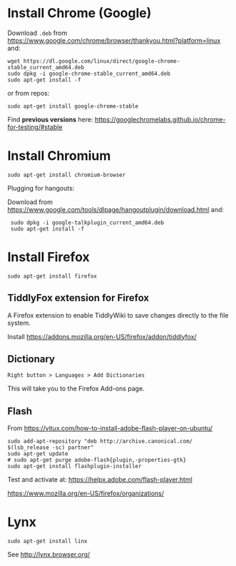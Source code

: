 Install Chrome (Google)
================================================================================

Download `.deb` from 
https://www.google.com/chrome/browser/thankyou.html?platform=linux
and:

    wget https://dl.google.com/linux/direct/google-chrome-stable_current_amd64.deb
    sudo dpkg -i google-chrome-stable_current_amd64.deb
    sudo apt-get install -f

or from repos: 

    sudo apt-get install google-chrome-stable

Find __previous versions__ here:
https://googlechromelabs.github.io/chrome-for-testing/#stable


Install Chromium
================================================================================

    sudo apt-get install chromium-browser
    
Plugging for hangouts:

Download from <https://www.google.com/tools/dlpage/hangoutplugin/download.html> and:
    
     sudo dpkg -i google-talkplugin_current_amd64.deb
     sudo apt-get install -f



Install Firefox
================================================================================

    sudo apt-get install firefox



TiddlyFox extension for Firefox
-------------------------------

A Firefox extension to enable TiddlyWiki to save changes directly to the file system.

Install <https://addons.mozilla.org/en-US/firefox/addon/tiddlyfox/>

Dictionary
----------

    Right button > Languages > Add Dictionaries

This will take you to the Firefox Add-ons page.

Flash
------


From https://vitux.com/how-to-install-adobe-flash-player-on-ubuntu/

    sudo add-apt-repository "deb http://archive.canonical.com/ $(lsb_release -sc) partner"
    sudo apt-get update
    # sudo apt-get purge adobe-flash{plugin,-properties-gtk}
    sudo apt-get install flashplugin-installer

Test and activate at: https://helpx.adobe.com/flash-player.html

https://www.mozilla.org/en-US/firefox/organizations/



Lynx
================================================================================

    sudo apt-get install linx

See <http://lynx.browser.org/>
